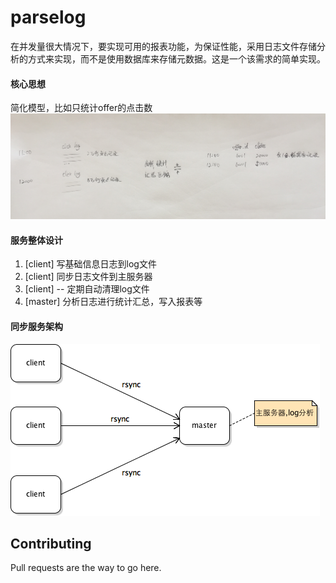 # parselog
在并发量很大情况下，要实现可用的报表功能，为保证性能，采用日志文件存储分析的方式来实现，而不是使用数据库来存储元数据。这是一个该需求的简单实现。

#### 核心思想
简化模型，比如只统计offer的点击数
![image](WechatIMG113.jpg)


#### 服务整体设计


  1. [client] 写基础信息日志到log文件
  2. [client] 同步日志文件到主服务器
  3. [client] -- 定期自动清理log文件
  4. [master] 分析日志进行统计汇总，写入报表等


#### 同步服务架构
![image](parserlog.png)


## Contributing
Pull requests are the way to go here.
